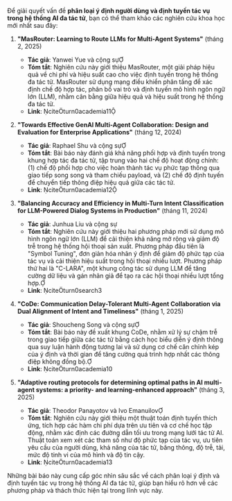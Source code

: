 Để giải quyết vấn đề **phân loại ý định người dùng và định tuyến tác vụ trong hệ thống AI đa tác tử**, bạn có thể tham khảo các nghiên cứu khoa học mới nhất sau đây:

1. **"MasRouter: Learning to Route LLMs for Multi-Agent Systems"** (tháng 2, 2025)
   - **Tác giả**: Yanwei Yue và cộng sự
   - **Tóm tắt**: Nghiên cứu này giới thiệu MasRouter, một giải pháp hiệu quả về chi phí và hiệu suất cao cho việc định tuyến trong hệ thống đa tác tử. MasRouter sử dụng mạng điều khiển phân tầng để xác định chế độ hợp tác, phân bổ vai trò và định tuyến mô hình ngôn ngữ lớn (LLM), nhằm cân bằng giữa hiệu quả và hiệu suất trong hệ thống đa tác tử.
   - **Link**: citeturn0academia11

2. **"Towards Effective GenAI Multi-Agent Collaboration: Design and Evaluation for Enterprise Applications"** (tháng 12, 2024)
   - **Tác giả**: Raphael Shu và cộng sự
   - **Tóm tắt**: Bài báo này đánh giá khả năng phối hợp và định tuyến trong khung hợp tác đa tác tử, tập trung vào hai chế độ hoạt động chính: (1) chế độ phối hợp cho việc hoàn thành tác vụ phức tạp thông qua giao tiếp song song và tham chiếu payload, và (2) chế độ định tuyến để chuyển tiếp thông điệp hiệu quả giữa các tác tử.
   - **Link**: citeturn0academia12

3. **"Balancing Accuracy and Efficiency in Multi-Turn Intent Classification for LLM-Powered Dialog Systems in Production"** (tháng 11, 2024)
   - **Tác giả**: Junhua Liu và cộng sự
   - **Tóm tắt**: Nghiên cứu này giới thiệu hai phương pháp mới sử dụng mô hình ngôn ngữ lớn (LLM) để cải thiện khả năng mở rộng và giảm độ trễ trong hệ thống hội thoại sản xuất. Phương pháp đầu tiên là "Symbol Tuning", đơn giản hóa nhãn ý định để giảm độ phức tạp của tác vụ và cải thiện hiệu suất trong hội thoại nhiều lượt. Phương pháp thứ hai là "C-LARA", một khung công tác sử dụng LLM để tăng cường dữ liệu và gán nhãn giả để tạo ra các hội thoại nhiều lượt tổng hợp.
   - **Link**: citeturn0search3

4. **"CoDe: Communication Delay-Tolerant Multi-Agent Collaboration via Dual Alignment of Intent and Timeliness"** (tháng 1, 2025)
   - **Tác giả**: Shoucheng Song và cộng sự
   - **Tóm tắt**: Bài báo này đề xuất khung CoDe, nhằm xử lý sự chậm trễ trong giao tiếp giữa các tác tử bằng cách học biểu diễn ý định thông qua suy luận hành động tương lai và sử dụng cơ chế căn chỉnh kép của ý định và thời gian để tăng cường quá trình hợp nhất các thông điệp không đồng bộ.
   - **Link**: citeturn0academia10

5. **"Adaptive routing protocols for determining optimal paths in AI multi-agent systems: a priority- and learning-enhanced approach"** (tháng 3, 2025)
   - **Tác giả**: Theodor Panayotov và Ivo Emanuilov
   - **Tóm tắt**: Nghiên cứu này giới thiệu một thuật toán định tuyến thích ứng, tích hợp các hàm chi phí dựa trên ưu tiên và cơ chế học tập động, nhằm xác định các đường dẫn tối ưu trong mạng lưới tác tử AI. Thuật toán xem xét các tham số như độ phức tạp của tác vụ, ưu tiên yêu cầu của người dùng, khả năng của tác tử, băng thông, độ trễ, tải, mức độ tinh vi của mô hình và độ tin cậy.
   - **Link**: citeturn0academia13

Những bài báo này cung cấp góc nhìn sâu sắc về cách phân loại ý định và định tuyến tác vụ trong hệ thống AI đa tác tử, giúp bạn hiểu rõ hơn về các phương pháp và thách thức hiện tại trong lĩnh vực này. 